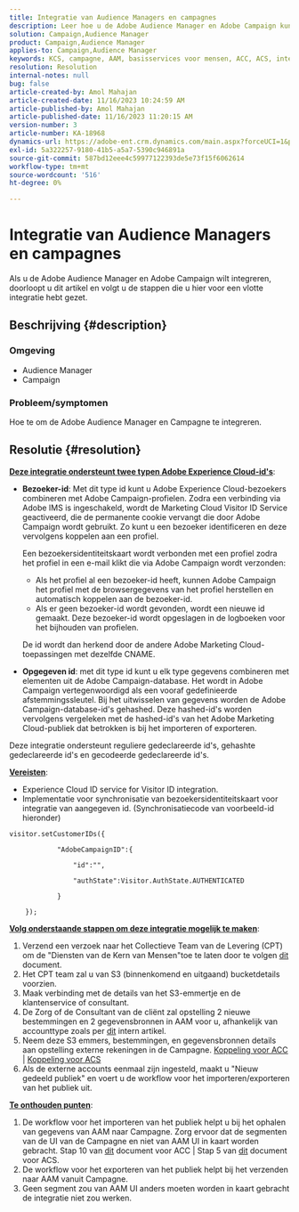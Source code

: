 ```yaml
---
title: Integratie van Audience Managers en campagnes
description: Leer hoe u de Adobe Audience Manager en Adobe Campaign kunt integreren.
solution: Campaign,Audience Manager
product: Campaign,Audience Manager
applies-to: Campaign,Audience Manager
keywords: KCS, campagne, AAM, basisservices voor mensen, ACC, ACS, integratie
resolution: Resolution
internal-notes: null
bug: false
article-created-by: Amol Mahajan
article-created-date: 11/16/2023 10:24:59 AM
article-published-by: Amol Mahajan
article-published-date: 11/16/2023 11:20:15 AM
version-number: 3
article-number: KA-18968
dynamics-url: https://adobe-ent.crm.dynamics.com/main.aspx?forceUCI=1&pagetype=entityrecord&etn=knowledgearticle&id=8e69bb5f-6a84-ee11-8179-6045bd006b4b
exl-id: 5a322257-9180-41b5-a5a7-5390c946891a
source-git-commit: 587bd12eee4c59977122393de5e73f15f6062614
workflow-type: tm+mt
source-wordcount: '516'
ht-degree: 0%

---
```


# Integratie van Audience Managers en campagnes


Als u de Adobe Audience Manager en Adobe Campaign wilt integreren, doorloopt u dit artikel en volgt u de stappen die u hier voor een vlotte integratie hebt gezet.

## Beschrijving {#description}


### <b>Omgeving</b>

- Audience Manager
- Campaign




### <b>Probleem/symptomen</b>

Hoe te om de Adobe Audience Manager en Campagne te integreren.


## Resolutie {#resolution}




<u><b>Deze integratie ondersteunt twee typen Adobe Experience Cloud-id&#39;s</b></u>:

- <b>Bezoeker-id</b>: Met dit type id kunt u Adobe Experience Cloud-bezoekers combineren met Adobe Campaign-profielen. Zodra een verbinding via Adobe IMS is ingeschakeld, wordt de Marketing Cloud Visitor ID Service geactiveerd, die de permanente cookie vervangt die door Adobe Campaign wordt gebruikt. Zo kunt u een bezoeker identificeren en deze vervolgens koppelen aan een profiel.



  Een bezoekersidentiteitskaart wordt verbonden met een profiel zodra het profiel in een e-mail klikt die via Adobe Campaign wordt verzonden:

   - Als het profiel al een bezoeker-id heeft, kunnen Adobe Campaign het profiel met de browsergegevens van het profiel herstellen en automatisch koppelen aan de bezoeker-id.
   - Als er geen bezoeker-id wordt gevonden, wordt een nieuwe id gemaakt. Deze bezoeker-id wordt opgeslagen in de logboeken voor het bijhouden van profielen.

  De id wordt dan herkend door de andere Adobe Marketing Cloud-toepassingen met dezelfde CNAME.
- <b>Opgegeven id</b>: met dit type id kunt u elk type gegevens combineren met elementen uit de Adobe Campaign-database. Het wordt in Adobe Campaign vertegenwoordigd als een vooraf gedefinieerde afstemmingssleutel. Bij het uitwisselen van gegevens worden de Adobe Campaign-database-id&#39;s gehashed. Deze hashed-id&#39;s worden vervolgens vergeleken met de hashed-id&#39;s van het Adobe Marketing Cloud-publiek dat betrokken is bij het importeren of exporteren.


Deze integratie ondersteunt reguliere gedeclareerde id&#39;s, gehashte gedeclareerde id&#39;s en gecodeerde gedeclareerde id&#39;s.

<u><b>Vereisten</b></u>:

- Experience Cloud ID service for Visitor ID integration.
- Implementatie voor synchronisatie van bezoekersidentiteitskaart voor integratie van aangegeven id. (Synchronisatiecode van voorbeeld-id hieronder) &#x200B;



```
visitor.setCustomerIDs({

            "AdobeCampaignID":{

                "id":"",

                "authState":Visitor.AuthState.AUTHENTICATED

            }

    });
```




<u><b>Volg onderstaande stappen om deze integratie mogelijk te maken</b></u>:

1. Verzend een verzoek naar het Collectieve Team van de Levering (CPT) om de &quot;Diensten van de Kern van Mensen&quot;toe te laten door te volgen [dit](https://adobe-ent.crm.dynamics.com/main.aspx?appid=c8f3a4cd-a068-e911-a957-000d3a34e00b&amp;amp;pagetype=entityrecord&amp;amp;etn=knowledgearticle&amp;amp;id=d2a266a4-b3a9-ec11-983f-000d3a349e63) document.
2. Het CPT team zal u van S3 (binnenkomend en uitgaand) bucketdetails voorzien.
3. Maak verbinding met de details van het S3-emmertje en de klantenservice of consultant.
4. De Zorg of de Consultant van de cliënt zal opstelling 2 nieuwe bestemmingen en 2 gegevensbronnen in AAM voor u, afhankelijk van accounttype zoals per [dit](https://wiki.corp.adobe.com/pages/viewpage.action?pageId=1061261145) intern artikel.
5. Neem deze S3 emmers, bestemmingen, en gegevensbronnen details aan opstelling externe rekeningen in de Campagne. [Koppeling voor ACC](https://experienceleague.adobe.com/docs/experience-cloud-kcs/kbarticles/KA-16470.html?lang=es-ES) | [Koppeling voor ACS](https://experienceleague.adobe.com/docs/campaign-standard/using/integrating-with-adobe-cloud/working-with-campaign-and-audience-manager-or-people-core-service/sharing-audiences-with-audience-manager-or-people-core-service.html?lang=en)
6. Als de externe accounts eenmaal zijn ingesteld, maakt u &quot;Nieuw gedeeld publiek&quot; en voert u de workflow voor het importeren/exporteren van het publiek uit.


<u><b>Te onthouden punten</b></u>:

1. De workflow voor het importeren van het publiek helpt u bij het ophalen van gegevens van AAM naar Campagne. Zorg ervoor dat de segmenten van de UI van de Campagne en niet van AAM UI in kaart worden gebracht. Stap 10 van [dit](https://experienceleague.adobe.com/docs/experience-cloud-kcs/kbarticles/KA-16470.html?lang=es-ES) document voor ACC | Stap 5 van [dit](https://experienceleague.adobe.com/docs/campaign-standard/using/integrating-with-adobe-cloud/working-with-campaign-and-audience-manager-or-people-core-service/sharing-audiences-with-audience-manager-or-people-core-service.html?lang=en) document voor ACS.
2. De workflow voor het exporteren van het publiek helpt bij het verzenden naar AAM vanuit Campagne.
3. Geen segment zou van AAM UI anders moeten worden in kaart gebracht de integratie niet zou werken.
